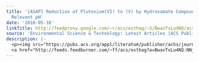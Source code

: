 ```yaml
---
title: '[ASAP] Reduction of Plutonium(VI) to (V) by Hydroxamate Compounds at Environmentally
  Relevant pH'
date: '2018-05-16'
linkTitle: http://feedproxy.google.com/~r/acs/esthag/~3/BwavTvLu4NQ/acs.est.8b00164
source: 'Environmental Science & Technology: Latest Articles (ACS Publications)'
description: |-
  <p><img src="https://pubs.acs.org/appl/literatum/publisher/achs/journals/content/esthag/0/esthag.ahead-of-print/acs.est.8b00164/20180516/images/medium/es-2018-00164v_0010.gif" alt="TOC Graphic"/></p><div><cite>Environmental Science & Technology</cite></div><div>DOI: 10.1021/acs.est.8b00164</div><div class="feedflare">
  <a href="http://feeds.feedburner.com/~ff/acs/esthag?a=BwavTvLu4NQ:NNjrckGljGc:yIl2AUoC8zA"><img src="http://feeds.feedburner.com/~ff/acs/esthag?d=yIl2AUoC8zA" border="0"></img></a>
---
```

